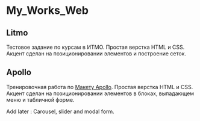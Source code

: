 # My_Works_Web

## Litmo
Тестовое задание по курсам в ИТМО. Простая верстка HTML и CSS.
Акцент сделан на позиционировании элементов и построение сеток.

## Apollo
Тренировочная работа по [Макету Apollo](https://yadi.sk/d/VPT99uMe3PJY45). Простая верстка HTML и CSS.
Акцент сделан на позиционировании элементов в блоках, выпадающем меню и табличной форме.

Add later : Carousel, slider and modal form.
